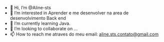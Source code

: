 - 👋 Hi, I’m @Aline-sts
- 👀 I’m interested in  Aprender e me desenvolver na area de  desenvolvimento Back end
- 🌱 I’m currently learning  Java.
- 💞️ I’m looking to collaborate on ...
- 📫 How to reach me  atraves do meu email: aline.sts.contato@gmail.com

<!---
Aline-sts/Aline-sts is a ✨ special ✨ repository because its `README.md` (this file) appears on your GitHub profile.
You can click the Preview link to take a look at your changes.
--->
